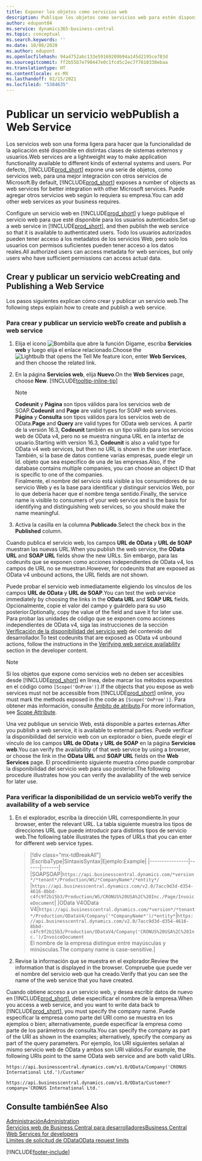 ```yaml
---
title: Exponer los objetos como servicios web
description: Publique los objetos como servicios web para estén disponibles inmediatamente para la solución Business Central.
author: edupont04
ms.service: dynamics365-business-central
ms.topic: conceptual
ms.search.keywords: ''
ms.date: 10/08/2020
ms.author: edupont
ms.openlocfilehash: 94a4752abc133e59169209b94a145d2195ce783d
ms.sourcegitcommit: ff2b55b7e790447e0c1fcd5c2ec7f7610338ebaa
ms.translationtype: HT
ms.contentlocale: es-MX
ms.lasthandoff: 02/15/2021
ms.locfileid: "5384635"
---
```

# <a name="publish-a-web-service"></a><span data-ttu-id="4569d-103">Publicar un servicio web</span><span class="sxs-lookup"><span data-stu-id="4569d-103">Publish a Web Service</span></span>

<span data-ttu-id="4569d-104">Los servicios web son una forma ligera para hacer que la funcionalidad de la aplicación esté disponible en distintas clases de sistemas externos y usuarios.</span><span class="sxs-lookup"><span data-stu-id="4569d-104">Web services are a lightweight way to make application functionality available to different kinds of external systems and users.</span></span> <span data-ttu-id="4569d-105">Por defecto, [!INCLUDE[prod_short](includes/prod_short.md)] expone una serie de objetos, como servicios web, para una mejor integración con otros servicios de Microsoft.</span><span class="sxs-lookup"><span data-stu-id="4569d-105">By default, [!INCLUDE[prod_short](includes/prod_short.md)] exposes a number of objects as web services for better integration with other Microsoft services.</span></span> <span data-ttu-id="4569d-106">Puede agregar otros servicios web según lo requiera su empresa.</span><span class="sxs-lookup"><span data-stu-id="4569d-106">You can add other web services as your business requires.</span></span>  

<span data-ttu-id="4569d-107">Configure un servicio web en [!INCLUDE[prod_short](includes/prod_short.md)] y luego publique el servicio web para que esté disponible para los usuarios autenticados.</span><span class="sxs-lookup"><span data-stu-id="4569d-107">Set up a web service in [!INCLUDE[prod_short](includes/prod_short.md)], and then publish the web service so that it is available to authenticated users.</span></span> <span data-ttu-id="4569d-108">Todo los usuarios autorizados pueden tener acceso a los metadatos de los servicios Web, pero solo los usuarios con permisos suficientes pueden tener acceso a los datos reales.</span><span class="sxs-lookup"><span data-stu-id="4569d-108">All authorized users can access metadata for web services, but only users who have sufficient permissions can access actual data.</span></span>  

## <a name="creating-and-publishing-a-web-service"></a><span data-ttu-id="4569d-109">Crear y publicar un servicio web</span><span class="sxs-lookup"><span data-stu-id="4569d-109">Creating and Publishing a Web Service</span></span>

<span data-ttu-id="4569d-110">Los pasos siguientes explican cómo crear y publicar un servicio web.</span><span class="sxs-lookup"><span data-stu-id="4569d-110">The following steps explain how to create and publish a web service.</span></span>  

### <a name="to-create-and-publish-a-web-service"></a><span data-ttu-id="4569d-111">Para crear y publicar un servicio web</span><span class="sxs-lookup"><span data-stu-id="4569d-111">To create and publish a web service</span></span>  

1. <span data-ttu-id="4569d-112">Elija el icono ![Bombilla que abre la función Dígame](media/ui-search/search_small.png "Dígame qué desea hacer"), escriba **Servicios web** y luego elija el enlace relacionado.</span><span class="sxs-lookup"><span data-stu-id="4569d-112">Choose the ![Lightbulb that opens the Tell Me feature](media/ui-search/search_small.png "Tell me what you want to do") icon, enter **Web Services**, and then choose the related link.</span></span>  
2. <span data-ttu-id="4569d-113">En la página **Servicios web**, elija **Nuevo**.</span><span class="sxs-lookup"><span data-stu-id="4569d-113">On the **Web Services** page, choose **New**.</span></span> [!INCLUDE[tooltip-inline-tip](includes/tooltip-inline-tip_md.md)]  

    > [!NOTE]  
    > <span data-ttu-id="4569d-114">**Codeunit** y **Página** son tipos válidos para los servicios web de SOAP.</span><span class="sxs-lookup"><span data-stu-id="4569d-114">**Codeunit** and **Page** are valid types for SOAP web services.</span></span> <span data-ttu-id="4569d-115">**Página** y **Consulta** son tipos válidos para los servicios web de OData.</span><span class="sxs-lookup"><span data-stu-id="4569d-115">**Page** and **Query** are valid types for OData web services.</span></span> <span data-ttu-id="4569d-116">A partir de la versión 16.3, **Codeunit** también es un tipo válido para los servicios web de OData v4, pero no se muestra ninguna URL en la interfaz de usuario.</span><span class="sxs-lookup"><span data-stu-id="4569d-116">Starting with version 16.3, **Codeunit** is also a valid type for OData v4 web services, but then no URL is shown in the user interface.</span></span> <span data-ttu-id="4569d-117">También, si la base de datos contiene varias empresas, puede elegir un Id. objeto que sea específico de una de las empresas.</span><span class="sxs-lookup"><span data-stu-id="4569d-117">Also, if the database contains multiple companies, you can choose an object ID that is specific to one of the companies.</span></span>  
    > <span data-ttu-id="4569d-118">Finalmente, el nombre del servicio está visible a los consumidores de su servicio Web y es la base para identificar y distinguir servicios Web, por lo que debería hacer que el nombre tenga sentido.</span><span class="sxs-lookup"><span data-stu-id="4569d-118">Finally, the service name is visible to consumers of your web service and is the basis for identifying and distinguishing web services, so you should make the name meaningful.</span></span>

3. <span data-ttu-id="4569d-119">Activa la casilla en la columna **Publicado**.</span><span class="sxs-lookup"><span data-stu-id="4569d-119">Select the check box in the **Published** column.</span></span>  

<span data-ttu-id="4569d-120">Cuando publica el servicio web, los campos **URL de OData** y **URL de SOAP** muestran las nuevas URL.</span><span class="sxs-lookup"><span data-stu-id="4569d-120">When you publish the web service, the **OData URL** and **SOAP URL** fields show the new URLs.</span></span> <span data-ttu-id="4569d-121">Sin embargo, para las codeunits que se exponen como acciones independientes de OData v4, los campos de URL no se muestran.</span><span class="sxs-lookup"><span data-stu-id="4569d-121">However, for codeunits that are exposed as OData v4 unbound actions, the URL fields are not shown.</span></span>  

<span data-ttu-id="4569d-122">Puede probar el servicio web inmediatamente eligiendo los vínculos de los campos **URL de OData** y **URL de SOAP**.</span><span class="sxs-lookup"><span data-stu-id="4569d-122">You can test the web service immediately by choosing the links in the **OData URL** and **SOAP URL** fields.</span></span> <span data-ttu-id="4569d-123">Opcionalmente, copie el valor del campo y guárdelo para su uso posterior.</span><span class="sxs-lookup"><span data-stu-id="4569d-123">Optionally, copy the value of the field and save it for later use.</span></span> <span data-ttu-id="4569d-124">Para probar las unidades de código que se exponen como acciones independientes de OData v4, siga las instrucciones de la sección [Verificación de la disponibilidad del servicio web](/dynamics365/business-central/dev-itpro/developer/devenv-creating-and-interacting-with-odatav4-unbound-action#verifying-web-service-availability) del contenido del desarrollador.</span><span class="sxs-lookup"><span data-stu-id="4569d-124">To test codeunits that are exposed as OData v4 unbound actions, follow the instructions in the [Verifying web service availability](/dynamics365/business-central/dev-itpro/developer/devenv-creating-and-interacting-with-odatav4-unbound-action#verifying-web-service-availability) section in the developer content.</span></span>

> [!NOTE]
> <span data-ttu-id="4569d-125">Si los objetos que expone como servicios web no deben ser accesibles desde [!INCLUDE[prod_short](includes/prod_short.md)] en línea, debe marcar los métodos expuestos en el código como `[Scope('OnPrem')]`.</span><span class="sxs-lookup"><span data-stu-id="4569d-125">If the objects that you expose as web services must not be accessible from [!INCLUDE[prod_short](includes/prod_short.md)] online, you must mark the methods exposed in the code as `[Scope('OnPrem')]`.</span></span> <span data-ttu-id="4569d-126">Para obtener más información, consulte [Ámbito de atributo](/dynamics365/business-central/dev-itpro/developer/methods/devenv-scope-attribute).</span><span class="sxs-lookup"><span data-stu-id="4569d-126">For more information, see [Scope Attribute](/dynamics365/business-central/dev-itpro/developer/methods/devenv-scope-attribute).</span></span>

<span data-ttu-id="4569d-127">Una vez publique un servicio Web, está disponible a partes externas.</span><span class="sxs-lookup"><span data-stu-id="4569d-127">After you publish a web service, it is available to external parties.</span></span> <span data-ttu-id="4569d-128">Puede verificar la disponibilidad del servicio web con un explorador o bien, puede elegir el vínculo de los campos **URL de OData** y **URL de SOAP** en la página **Servicios web**.</span><span class="sxs-lookup"><span data-stu-id="4569d-128">You can verify the availability of that web service by using a browser, or choose the link in the **OData URL** and **SOAP URL** fields on the **Web Services** page.</span></span> <span data-ttu-id="4569d-129">El procedimiento siguiente muestra cómo puede comprobar la disponibilidad del servicio web para uso posterior.</span><span class="sxs-lookup"><span data-stu-id="4569d-129">The following procedure illustrates how you can verify the availability of the web service for later use.</span></span>  

### <a name="to-verify-the-availability-of-a-web-service"></a><span data-ttu-id="4569d-130">Para verificar la disponibilidad de un servicio web</span><span class="sxs-lookup"><span data-stu-id="4569d-130">To verify the availability of a web service</span></span>  

1. <span data-ttu-id="4569d-131">En el explorador, escriba la dirección URL correspondiente.</span><span class="sxs-lookup"><span data-stu-id="4569d-131">In your browser, enter the relevant URL.</span></span> <span data-ttu-id="4569d-132">La tabla siguiente muestra los tipos de direcciones URL que puede introducir para distintos tipos de servicio web.</span><span class="sxs-lookup"><span data-stu-id="4569d-132">The following table illustrates the types of URLs that you can enter for different web service types.</span></span>  

    > [!div class="mx-tdBreakAll"]
    > |<span data-ttu-id="4569d-133">Escriba</span><span class="sxs-lookup"><span data-stu-id="4569d-133">Type</span></span>|<span data-ttu-id="4569d-134">Sintaxis</span><span class="sxs-lookup"><span data-stu-id="4569d-134">Syntax</span></span>|<span data-ttu-id="4569d-135">Ejemplo:</span><span class="sxs-lookup"><span data-stu-id="4569d-135">Example</span></span>|
    > |----------------|------|-------|
    > |<span data-ttu-id="4569d-136">SOAP</span><span class="sxs-lookup"><span data-stu-id="4569d-136">SOAP</span></span>|`https://api.businesscentral.dynamics.com/*version*/*tenant*/Production/WS/*CompanyName*/*entity*/` |`https://api.businesscentral.dynamics.com/v2.0/7acc9d3d-d354-4616-8bbd-c4fc9f2b15b3/Production/WS/CRONUS%20USA%2C%20Inc./Page/InvoiceDocument`|
    > |<span data-ttu-id="4569d-137">OData V4</span><span class="sxs-lookup"><span data-stu-id="4569d-137">OData V4</span></span>|`https://api.businesscentral.dynamics.com/*version*/*tenant*/Production/ODataV4/Company('*CompanyName*')/*entity*`|`https://api.businesscentral.dynamics.com/v2.0/7acc9d3d-d354-4616-8bbd-c4fc9f2b15b3/Production/ODataV4/Company('CRONUS%20USA%2C%20Inc.')/InvoiceDocument`<br/>    <span data-ttu-id="4569d-138">El nombre de la empresa distingue entre mayúsculas y minúsculas.</span><span class="sxs-lookup"><span data-stu-id="4569d-138">The company name is case-sensitive.</span></span>|

2. <span data-ttu-id="4569d-139">Revise la información que se muestra en el explorador.</span><span class="sxs-lookup"><span data-stu-id="4569d-139">Review the information that is displayed in the browser.</span></span> <span data-ttu-id="4569d-140">Compruebe que puede ver el nombre del servicio web que ha creado.</span><span class="sxs-lookup"><span data-stu-id="4569d-140">Verify that you can see the name of the web service that you have created.</span></span>  

<span data-ttu-id="4569d-141">Cuando obtiene acceso a un servicio web, y desea escribir datos de nuevo en [!INCLUDE[prod_short](includes/prod_short.md)], debe especificar el nombre de la empresa.</span><span class="sxs-lookup"><span data-stu-id="4569d-141">When you access a web service, and you want to write data back to [!INCLUDE[prod_short](includes/prod_short.md)], you must specify the company name.</span></span> <span data-ttu-id="4569d-142">Puede especificar la empresa como parte del URI como se muestra en los ejemplos o bien; alternativamente, puede especificar la empresa como parte de los parámetros de consulta.</span><span class="sxs-lookup"><span data-stu-id="4569d-142">You can specify the company as part of the URI as shown in the examples; alternatively, specify the company as part of the query parameters.</span></span> <span data-ttu-id="4569d-143">Por ejemplo, los URI siguientes señalan al mismo servicio web de OData y ambos son URI válidos.</span><span class="sxs-lookup"><span data-stu-id="4569d-143">For example, the following URIs point to the same OData web service and are both valid URIs.</span></span>  

```
https://api.businesscentral.dynamics.com/v1.0/OData/Company('CRONUS International Ltd.')/Customer  
```

```
https://api.businesscentral.dynamics.com/v1.0/OData/Customer?company='CRONUS International Ltd.'  
```

## <a name="see-also"></a><span data-ttu-id="4569d-144">Consulte también</span><span class="sxs-lookup"><span data-stu-id="4569d-144">See Also</span></span>

[<span data-ttu-id="4569d-145">Administración</span><span class="sxs-lookup"><span data-stu-id="4569d-145">Administration</span></span>](admin-setup-and-administration.md)  
[<span data-ttu-id="4569d-146">Servicios web de Business Central para desarrolladores</span><span class="sxs-lookup"><span data-stu-id="4569d-146">Business Central Web Services for developers</span></span>](/dynamics365/business-central/dev-itpro/webservices/web-services)  
[<span data-ttu-id="4569d-147">Límites de solicitud de OData</span><span class="sxs-lookup"><span data-stu-id="4569d-147">OData request limits</span></span>](/dynamics365/business-central/dev-itpro/administration/operational-limits-online#ODataServices)  


[!INCLUDE[footer-include](includes/footer-banner.md)]